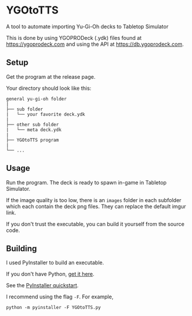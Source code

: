 # YGOtoTTS

A tool to automate importing Yu-Gi-Oh decks to Tabletop Simulator

This is done by using YGOPRODeck (.ydk) files found at <https://ygoprodeck.com> and using the API at <https://db.ygoprodeck.com>.


## Setup

Get the program at the release page.

Your directory should look like this:

```
general yu-gi-oh folder
|
├── sub folder
|   └── your favorite deck.ydk
|
├── other sub folder
|   └── meta deck.ydk
|
├── YGOtoTTS program
|
└── ...
```

## Usage

Run the program. The deck is ready to spawn in-game in Tabletop Simulator.

If the image quality is too low, there is an `images` folder in each subfolder which each contain the deck png files.
They can replace the default imgur link.

If you don't trust the executable, you can build it yourself from the source code.

## Building

I used PyInstaller to build an executable.

If you don't have Python, [get it here](https://www.python.org/).

See the [PyInstaller quickstart](https://www.pyinstaller.org).

I recommend using the flag `-F`. For example,
```
python -m pyinstaller -F YGOtoTTS.py
```